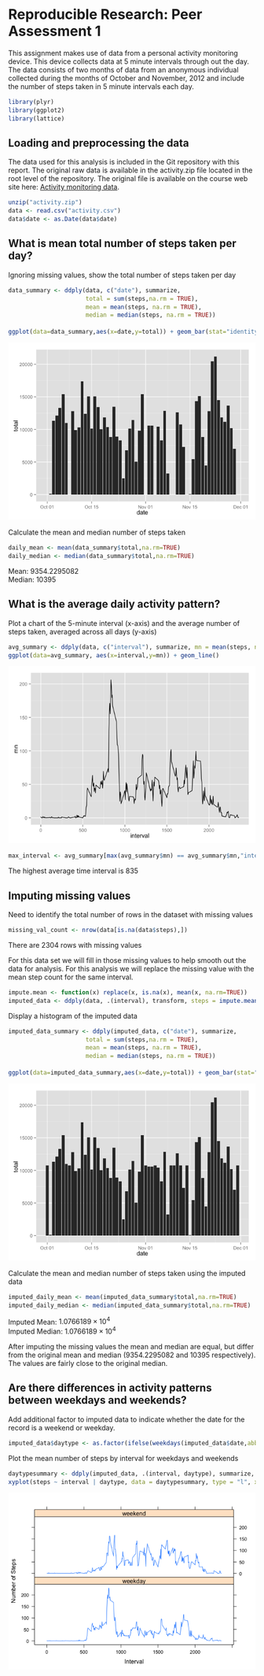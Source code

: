 # Reproducible Research: Peer Assessment 1
This assignment makes use of data from a personal activity monitoring
device. This device collects data at 5 minute intervals through out the
day. The data consists of two months of data from an anonymous
individual collected during the months of October and November, 2012
and include the number of steps taken in 5 minute intervals each day.


```r
library(plyr)
library(ggplot2)
library(lattice)
```

## Loading and preprocessing the data
The data used for this analysis is included in the Git repository with this report. The original raw data is
available in the activity.zip file located in the root level of the repository. The original file is available on the course web site here: [Activity monitoring data](https://d396qusza40orc.cloudfront.net/repdata%2Fdata%2Factivity.zip).


```r
unzip("activity.zip")
data <- read.csv("activity.csv")
data$date <- as.Date(data$date)
```

## What is mean total number of steps taken per day?
Ignoring missing values, show the total number of steps taken per day  

```r
data_summary <- ddply(data, c("date"), summarize,
                      total = sum(steps,na.rm = TRUE),
                      mean = mean(steps, na.rm = TRUE),
                      median = median(steps, na.rm = TRUE))

ggplot(data=data_summary,aes(x=date,y=total)) + geom_bar(stat="identity")
```

![](PA1_template_files/figure-html/unnamed-chunk-3-1.png) 

Calculate the mean and median number of steps taken

```r
daily_mean <- mean(data_summary$total,na.rm=TRUE)
daily_median <- median(data_summary$total,na.rm=TRUE)
```
Mean: 9354.2295082  
Median: 10395

## What is the average daily activity pattern?

Plot a chart of the 5-minute interval (x-axis) and the average number of steps taken, averaged across all days (y-axis)

```r
avg_summary <- ddply(data, c("interval"), summarize, mn = mean(steps, na.rm=TRUE))
ggplot(data=avg_summary, aes(x=interval,y=mn)) + geom_line()
```

![](PA1_template_files/figure-html/unnamed-chunk-5-1.png) 

```r
max_interval <- avg_summary[max(avg_summary$mn) == avg_summary$mn,"interval"]
```

The highest average time interval is 835


## Imputing missing values

Need to identify the total number of rows in the dataset with missing values

```r
missing_val_count <- nrow(data[is.na(data$steps),])
```
There are 2304 rows with missing values

For this data set we will fill in those missing values to help smooth out the data for analysis. For this analysis we will replace the missing value with the mean step count for the same interval.


```r
impute.mean <- function(x) replace(x, is.na(x), mean(x, na.rm=TRUE))
imputed_data <- ddply(data, .(interval), transform, steps = impute.mean(steps))
```

Display a histogram of the imputed data

```r
imputed_data_summary <- ddply(imputed_data, c("date"), summarize,
                      total = sum(steps,na.rm = TRUE),
                      mean = mean(steps, na.rm = TRUE),
                      median = median(steps, na.rm = TRUE))

ggplot(data=imputed_data_summary,aes(x=date,y=total)) + geom_bar(stat="identity")
```

![](PA1_template_files/figure-html/unnamed-chunk-8-1.png) 

Calculate the mean and median number of steps taken using the imputed data

```r
imputed_daily_mean <- mean(imputed_data_summary$total,na.rm=TRUE)
imputed_daily_median <- median(imputed_data_summary$total,na.rm=TRUE)
```
Imputed Mean: $1.0766189\times 10^{4}$  
Imputed Median: $1.0766189\times 10^{4}$

After imputing the missing values the mean and median are equal, but differ  from the original mean and median (9354.2295082 and 10395 respectively). The values are fairly close to the original median.


## Are there differences in activity patterns between weekdays and weekends?
Add additional factor to imputed data to indicate whether the date for the record is a weekend or weekday.

```r
imputed_data$daytype <- as.factor(ifelse(weekdays(imputed_data$date,abbreviate=TRUE) %in% c("Sat","Sun"), "weekend", "weekday"))
```

Plot the mean number of steps by interval for weekdays and weekends

```r
daytypesummary <- ddply(imputed_data, .(interval, daytype), summarize, steps = mean(steps))
xyplot(steps ~ interval | daytype, data = daytypesummary, type = "l", xlab = "Interval", ylab = "Number of Steps", layout=c(1,2))
```

![](PA1_template_files/figure-html/unnamed-chunk-11-1.png) 
